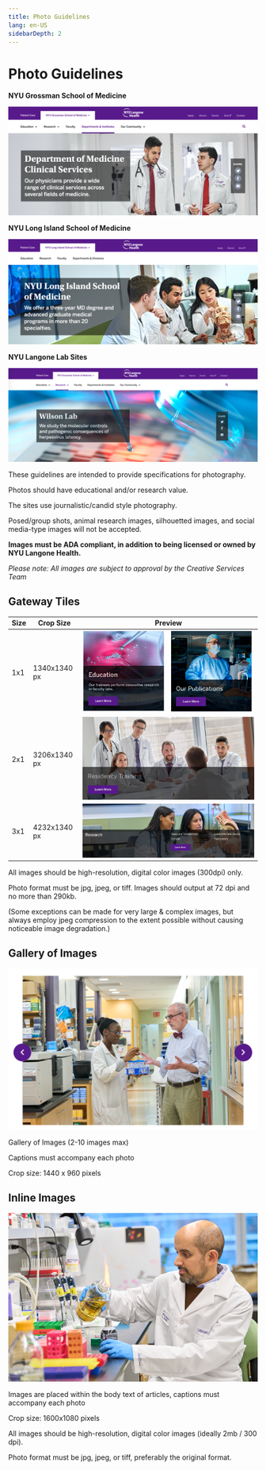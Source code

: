 ```yaml
---
title: Photo Guidelines
lang: en-US
sidebarDepth: 2
---
```


# Photo Guidelines

**NYU Grossman School of Medicine**

![](https://raw.githubusercontent.com/irwinchyi/imgbed/master/img/Layer%202.png)

**NYU Long Island School of Medicine**

![](https://raw.githubusercontent.com/irwinchyi/imgbed/master/img/Layer%201.png)

**NYU Langone Lab Sites**

![](https://raw.githubusercontent.com/irwinchyi/imgbed/master/img/Layer%203.png)

These guidelines are intended to provide specifications for photography.

Photos should have educational and/or research value. 

The sites use journalistic/candid style photography.

Posed/group shots, animal research images, silhouetted images, and social media-type images will not be accepted.

**Images must be ADA compliant, in addition to being licensed or owned by NYU Langone Health.** 

*Please note: All images are subject to approval by the Creative Services Team*



## Gateway Tiles

| Size | Crop Size    | Preview                                                      |
| ---- | ------------ | ------------------------------------------------------------ |
| 1x1  | 1340x1340 px | ![](https://raw.githubusercontent.com/irwinchyi/imgbed/master/img/20230207100048.png) |
| 2x1  | 3206x1340 px | ![](https://raw.githubusercontent.com/irwinchyi/imgbed/master/img/2x1_gateway_Layer%206.jpg) |
| 3x1  | 4232x1340 px | ![](https://raw.githubusercontent.com/irwinchyi/imgbed/master/img/dasdasd.png) |

All images should be high-resolution, digital color images (300dpi) only. 

Photo format must be jpg,  jpeg, or tiff. Images should output at 72 dpi and no more than 290kb. 

(Some exceptions can be made for very large & complex images, but always employ jpeg compression to the extent possible without causing noticeable image degradation.) 



## Gallery of Images

![](https://raw.githubusercontent.com/irwinchyi/imgbed/master/img/dsajkdsal.png)

Gallery of Images (2-10 images max)

Captions must accompany each photo

Crop size: 1440 x 960 pixels 



## Inline Images

![](https://raw.githubusercontent.com/irwinchyi/imgbed/master/img/das12312.png)

Images are placed within the body text of articles, captions must accompany each photo

Crop size: 1600x1080 pixels



All images should be high-resolution, digital color images (ideally 2mb / 300 dpi). 

Photo format must be jpg, jpeg, or tiff, preferably the original format. 
